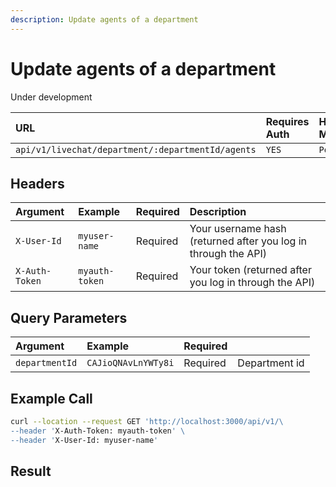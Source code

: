 ```yaml
---
description: Update agents of a department
---
```


# Update agents of a department

Under development 

| URL | Requires Auth | HTTP Method |
| :--- | :--- | :--- |
| `api/v1/livechat/department/:departmentId/agents` | `YES` | `Post` |

## Headers

| Argument | Example | Required | Description |
| :--- | :--- | :--- | :--- |
| `X-User-Id` | `myuser-name` | Required | Your username hash \(returned after you log in through the API\) |
| `X-Auth-Token` | `myauth-token` | Required | Your token \(returned after you log in through the API\) |

## Query Parameters

| Argument | Example | Required |  |
| :--- | :--- | :--- | :--- |
| `departmentId` | `CAJioQNAvLnYWTy8i` | Required | Department id |

## Example Call

```bash
curl --location --request GET 'http://localhost:3000/api/v1/\
--header 'X-Auth-Token: myauth-token' \
--header 'X-User-Id: myuser-name'
```

## Result

```javascript

```

